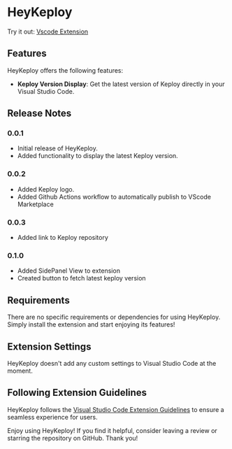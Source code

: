 # HeyKeploy 

Try it out: [Vscode Extension](https://marketplace.visualstudio.com/items?itemName=Akash-Singh04.heykeploy)

## Features

HeyKeploy offers the following features:

- **Keploy Version Display**: Get the latest version of Keploy directly in your Visual Studio Code.


## Release Notes

### 0.0.1

- Initial release of HeyKeploy.
- Added functionality to display the latest Keploy version.

### 0.0.2

- Added Keploy logo.
- Added Github Actions workflow to automatically publish to VScode Marketplace

### 0.0.3

- Added link to Keploy repository

### 0.1.0
- Added SidePanel View to extension
- Created button to fetch latest keploy version

## Requirements

There are no specific requirements or dependencies for using HeyKeploy. Simply install the extension and start enjoying its features!

## Extension Settings

HeyKeploy doesn't add any custom settings to Visual Studio Code at the moment.

## Following Extension Guidelines

HeyKeploy follows the [Visual Studio Code Extension Guidelines](https://code.visualstudio.com/api/references/extension-guidelines) to ensure a seamless experience for users.



Enjoy using HeyKeploy! If you find it helpful, consider leaving a review or starring the repository on GitHub. Thank you!
